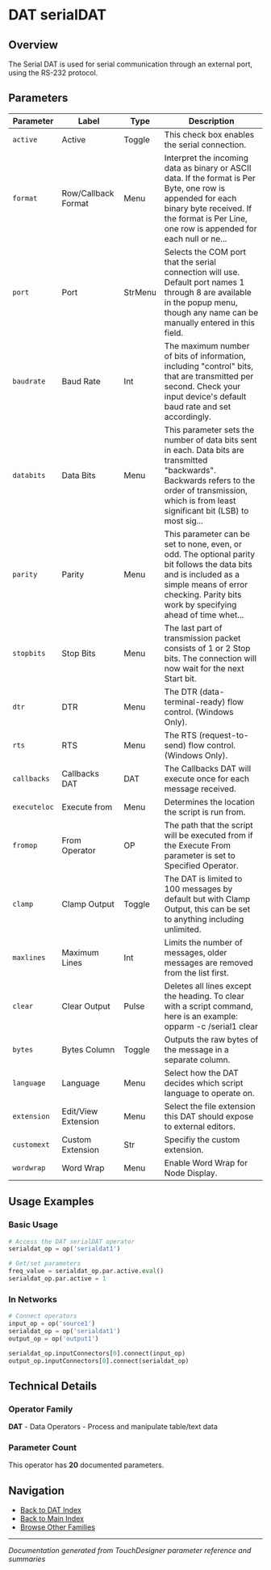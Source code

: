# DAT serialDAT

## Overview

The Serial DAT is used for serial communication through an external port, using the RS-232 protocol.

## Parameters

| Parameter | Label | Type | Description |
|-----------|-------|------|-------------|
| `active` | Active | Toggle | This check box enables the serial connection. |
| `format` | Row/Callback Format | Menu | Interpret the incoming data as binary or ASCII data. If the format is Per Byte, one row is appended for each binary byte received. If the format is Per Line, one row is appended for each null or ne... |
| `port` | Port | StrMenu | Selects the COM port that the serial connection will use.  Default port names 1 through 8 are available in the popup menu, though any name can be manually entered in this field. |
| `baudrate` | Baud Rate | Int | The maximum number of bits of information, including "control" bits, that are transmitted per second. Check your input device's default baud rate and set accordingly. |
| `databits` | Data Bits | Menu | This parameter sets the number of data bits sent in each. Data bits are transmitted "backwards". Backwards refers to the order of transmission, which is from least significant bit (LSB) to most sig... |
| `parity` | Parity | Menu | This parameter can be set to none, even, or odd. The optional parity bit follows the data bits and is included as a simple means of error checking. Parity bits work by specifying ahead of time whet... |
| `stopbits` | Stop Bits | Menu | The last part of transmission packet consists of 1 or 2 Stop bits. The connection will now wait for the next Start bit. |
| `dtr` | DTR | Menu | The DTR (data-terminal-ready) flow control. (Windows Only). |
| `rts` | RTS | Menu | The RTS (request-to-send) flow control. (Windows Only). |
| `callbacks` | Callbacks DAT | DAT | The Callbacks DAT will execute once for each message received. |
| `executeloc` | Execute from | Menu | Determines the location the script is run from. |
| `fromop` | From Operator | OP | The path that the script will be executed from if the Execute From parameter is set to Specified Operator. |
| `clamp` | Clamp Output | Toggle | The DAT is limited to 100 messages by default but with Clamp Output, this can be set to anything including unlimited. |
| `maxlines` | Maximum Lines | Int | Limits the number of messages, older messages are removed from the list first. |
| `clear` | Clear Output | Pulse | Deletes all lines except the heading. To clear with a script command, here is an example: opparm -c /serial1 clear |
| `bytes` | Bytes Column | Toggle | Outputs the raw bytes of the message in a separate column. |
| `language` | Language | Menu | Select how the DAT decides which script language to operate on. |
| `extension` | Edit/View Extension | Menu | Select the file extension this DAT should expose to external editors. |
| `customext` | Custom Extension | Str | Specifiy the custom extension. |
| `wordwrap` | Word Wrap | Menu | Enable Word Wrap for Node Display. |

## Usage Examples

### Basic Usage

```python
# Access the DAT serialDAT operator
serialdat_op = op('serialdat1')

# Get/set parameters
freq_value = serialdat_op.par.active.eval()
serialdat_op.par.active = 1
```

### In Networks

```python
# Connect operators
input_op = op('source1')
serialdat_op = op('serialdat1')
output_op = op('output1')

serialdat_op.inputConnectors[0].connect(input_op)
output_op.inputConnectors[0].connect(serialdat_op)
```

## Technical Details

### Operator Family

**DAT** - Data Operators - Process and manipulate table/text data

### Parameter Count

This operator has **20** documented parameters.

## Navigation

- [Back to DAT Index](../DAT/DAT_INDEX.md)
- [Back to Main Index](../OPERATORS_INDEX.md)
- [Browse Other Families](../OPERATORS_INDEX.md#quick-navigation)

---
*Documentation generated from TouchDesigner parameter reference and summaries*

